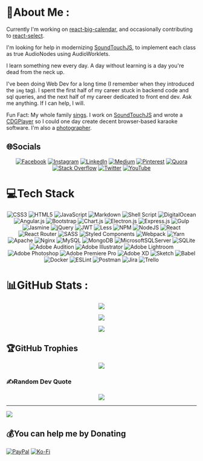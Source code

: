 # 💫About Me :
Currently I'm working on [react-big-calendar](https://github.com/jquense/react-big-calendar), and occasionally contributing to [react-select](https://github.com/JedWatson/react-select).

I'm looking for help in modernizing [SoundTouchJS](https://github.com/cutterbl/SoundTouchJS), to implement each class as true AudioNodes using AudioWorklets.

I learn something new every day. A day without learning is a day you're dead from the neck up.

I've been doing Web Dev for a long time (I remember when they introduced the `img` tag). I spent the first half of my career stuck in backend code and sql queries, and the next half of my career dedicated to front end dev. Ask me anything. If I can help, I will.

Fun Fact: My whole family [sings](https://www.youtube.com/c/SteveCutterBlades/videos). I work on [SoundTouchJS](https://github.com/cutterbl/SoundTouchJS) and wrote a [CDGPlayer](https://github.com/cutterbl/CDGPlayer) so I could one day create decent browser-based karaoke software. I'm also a [photographer](https://instagram.com/bladesphoto).

## 🌐Socials
<div align="center">
  
[![Facebook](https://img.shields.io/badge/Facebook-%231877F2.svg?logo=Facebook&logoColor=white)](https://facebook.com/CutterBlades) [![Instagram](https://img.shields.io/badge/Instagram-%23E4405F.svg?logo=Instagram&logoColor=white)](https://instagram.com/bladesphoto) [![LinkedIn](https://img.shields.io/badge/LinkedIn-%230077B5.svg?logo=linkedin&logoColor=white)](https://linkedin.com/in/stephen-blades-05223919) [![Medium](https://img.shields.io/badge/Medium-12100E?logo=medium&logoColor=white)](https://medium.com/@stevecutterblades) [![Pinterest](https://img.shields.io/badge/Pinterest-%23E60023.svg?logo=Pinterest&logoColor=white)](https://pinterest.com/cutterbl) [![Quora](https://img.shields.io/badge/Quora-%23B92B27.svg?logo=Quora&logoColor=white)](https://quora.com/profile/Steve-Blades-1) [![Stack Overflow](https://img.shields.io/badge/-Stackoverflow-FE7A16?logo=stack-overflow&logoColor=white)](https://stackoverflow.com/users/63437) [![Twitter](https://img.shields.io/badge/Twitter-%231DA1F2.svg?logo=Twitter&logoColor=white)](https://twitter.com/cutterbl) [![YouTube](https://img.shields.io/badge/YouTube-%23FF0000.svg?logo=YouTube&logoColor=white)](https://youtube.com/c/SteveCutterBlades) 
  
</div>

# 💻Tech Stack
<div align="center">
  
![CSS3](https://img.shields.io/badge/css3-%231572B6.svg?style=plastic&logo=css3&logoColor=white) ![HTML5](https://img.shields.io/badge/html5-%23E34F26.svg?style=plastic&logo=html5&logoColor=white) ![JavaScript](https://img.shields.io/badge/javascript-%23323330.svg?style=plastic&logo=javascript&logoColor=%23F7DF1E) ![Markdown](https://img.shields.io/badge/markdown-%23000000.svg?style=plastic&logo=markdown&logoColor=white) ![Shell Script](https://img.shields.io/badge/shell_script-%23121011.svg?style=plastic&logo=gnu-bash&logoColor=white) ![DigitalOcean](https://img.shields.io/badge/DigitalOcean-%230167ff.svg?style=plastic&logo=digitalOcean&logoColor=white) ![Angular.js](https://img.shields.io/badge/angular.js-%23E23237.svg?style=plastic&logo=angularjs&logoColor=white) ![Bootstrap](https://img.shields.io/badge/bootstrap-%23563D7C.svg?style=plastic&logo=bootstrap&logoColor=white) ![Chart.js](https://img.shields.io/badge/chart.js-F5788D.svg?style=plastic&logo=chart.js&logoColor=white) ![Electron.js](https://img.shields.io/badge/Electron-191970?style=plastic&logo=Electron&logoColor=white) ![Express.js](https://img.shields.io/badge/express.js-%23404d59.svg?style=plastic&logo=express&logoColor=%2361DAFB) ![Gulp](https://img.shields.io/badge/GULP-%23CF4647.svg?style=plastic&logo=gulp&logoColor=white) ![Jasmine](https://img.shields.io/badge/jasmine-%238A4182.svg?style=plastic&logo=jasmine&logoColor=white) ![jQuery](https://img.shields.io/badge/jquery-%230769AD.svg?style=plastic&logo=jquery&logoColor=white) ![JWT](https://img.shields.io/badge/JWT-black?style=plastic&logo=JSON%20web%20tokens) ![Less](https://img.shields.io/badge/less-2B4C80?style=plastic&logo=less&logoColor=white) ![NPM](https://img.shields.io/badge/NPM-%23000000.svg?style=plastic&logo=npm&logoColor=white) ![NodeJS](https://img.shields.io/badge/node.js-6DA55F?style=plastic&logo=node.js&logoColor=white) ![React](https://img.shields.io/badge/react-%2320232a.svg?style=plastic&logo=react&logoColor=%2361DAFB) ![React Router](https://img.shields.io/badge/React_Router-CA4245?style=plastic&logo=react-router&logoColor=white) ![SASS](https://img.shields.io/badge/SASS-hotpink.svg?style=plastic&logo=SASS&logoColor=white) ![Styled Components](https://img.shields.io/badge/styled--components-DB7093?style=plastic&logo=styled-components&logoColor=white) ![Webpack](https://img.shields.io/badge/webpack-%238DD6F9.svg?style=plastic&logo=webpack&logoColor=black) ![Yarn](https://img.shields.io/badge/yarn-%232C8EBB.svg?style=plastic&logo=yarn&logoColor=white) ![Apache](https://img.shields.io/badge/apache-%23D42029.svg?style=plastic&logo=apache&logoColor=white) ![Nginx](https://img.shields.io/badge/nginx-%23009639.svg?style=plastic&logo=nginx&logoColor=white) ![MySQL](https://img.shields.io/badge/mysql-%2300f.svg?style=plastic&logo=mysql&logoColor=white) ![MongoDB](https://img.shields.io/badge/MongoDB-%234ea94b.svg?style=plastic&logo=mongodb&logoColor=white) ![MicrosoftSQLServer](https://img.shields.io/badge/Microsoft%20SQL%20Sever-CC2927?style=plastic&logo=microsoft%20sql%20server&logoColor=white) ![SQLite](https://img.shields.io/badge/sqlite-%2307405e.svg?style=plastic&logo=sqlite&logoColor=white) ![Adobe Audition](https://img.shields.io/badge/Adobe%20Audition-9999FF.svg?style=plastic&logo=Adobe%20Audition&logoColor=white) ![Adobe Illustrator](https://img.shields.io/badge/adobeillustrator-%23FF9A00.svg?style=plastic&logo=adobeillustrator&logoColor=white) ![Adobe Lightroom](https://img.shields.io/badge/Adobe%20Lightroom-31A8FF.svg?style=plastic&logo=Adobe%20Lightroom&logoColor=white) ![Adobe Photoshop](https://img.shields.io/badge/adobephotoshop-%2331A8FF.svg?style=plastic&logo=adobephotoshop&logoColor=white) ![Adobe Premiere Pro](https://img.shields.io/badge/Adobe%20Premiere%20Pro-9999FF.svg?style=plastic&logo=Adobe%20Premiere%20Pro&logoColor=white) ![Adobe XD](https://img.shields.io/badge/Adobe%20XD-470137?style=plastic&logo=Adobe%20XD&logoColor=#FF61F6) ![Sketch](https://img.shields.io/badge/Sketch-FFB387?style=plastic&logo=sketch&logoColor=black) ![Babel](https://img.shields.io/badge/Babel-F9DC3e?style=plastic&logo=babel&logoColor=black) ![Docker](https://img.shields.io/badge/docker-%230db7ed.svg?style=plastic&logo=docker&logoColor=white) ![ESLint](https://img.shields.io/badge/ESLint-4B3263?style=plastic&logo=eslint&logoColor=white) ![Postman](https://img.shields.io/badge/Postman-FF6C37?style=plastic&logo=postman&logoColor=white) ![Jira](https://img.shields.io/badge/jira-%230A0FFF.svg?style=plastic&logo=jira&logoColor=white) ![Trello](https://img.shields.io/badge/Trello-%23026AA7.svg?style=plastic&logo=Trello&logoColor=white)
  
</div>

# 📊GitHub Stats :
<p align="center">
  <a href="https://github.com/cutterbl">
    <img src="https://github-readme-stats-masterrstaa-rickstaa.vercel.app/api?username=cutterbl&theme=gotham&hide_border=false&include_all_commits=false&count_private=true" />
  </a>
</p>
<p align="center">
  <a href="https://github.com/cutterbl">
    <img src="https://github-readme-streak-stats.herokuapp.com/?user=cutterbl&theme=gotham&hide_border=false" />
  </a>
</p>
<p align="center">
  <a href="https://github.com/cutterbl">
    <img src="https://github-readme-stats-masterrstaa-rickstaa.vercel.app/api/top-langs/?username=cutterbl&theme=gotham&hide_border=false&include_all_commits=false&count_private=true&layout=compact" />
  </a>
</p>

## 🏆GitHub Trophies
<p align="center">
  <a href="https://github.com/cutterbl">
    <img src="https://github-profile-trophy.vercel.app/?username=cutterbl&theme=darkhub&no-frame=false&no-bg=false&margin-w=4&column=-1" />
  </a>
</p>

### ✍️Random Dev Quote
<p align="center">
  <img src="https://quotes-github-readme.vercel.app/api?type=horizontal&theme=tokyonight" />
</p>

---
[![](https://visitcount.itsvg.in/api?id=cutterbl&icon=0&color=1)](https://visitcount.itsvg.in)

  ## 💰You can help me by Donating
  [![PayPal](https://img.shields.io/badge/PayPal-00457C?style=for-the-badge&logo=paypal&logoColor=white)](https://paypal.me/no.junk@cutterscrossing.com) [![Ko-Fi](https://img.shields.io/badge/Ko--fi-F16061?style=for-the-badge&logo=ko-fi&logoColor=white)](https://ko-fi.com/cutterscrossing) 

  <!-- Proudly created with GPRM ( https://gprm.itsvg.in ) -->
  
